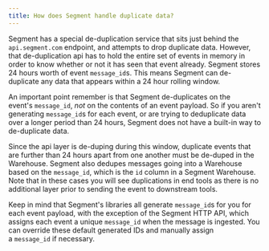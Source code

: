 ```yaml
---
title: How does Segment handle duplicate data?
---
```


Segment has a special de-duplication service that sits just behind the `api.segment.com` endpoint, and attempts to drop duplicate data. However, that de-duplication api has to hold the entire set of events in memory in order to know whether or not it has seen that event already. Segment stores 24 hours worth of event `message_id`s. This means Segment can de-duplicate any data that appears within a 24 hour rolling window.

An important point remember is that Segment de-duplicates on the event's `message_id`, _not_ on the contents of an event payload. So if you aren't generating `message_id`s for each event, or are trying to deduplicate data over a longer period than 24 hours, Segment does not have a built-in way to de-duplicate data.

Since the api layer is de-duping during this window, duplicate events that are further than 24 hours apart from one another must be de-duped in the Warehouse. Segment also dedupes messages going into a Warehouse based on the `message_id`, which is the `id` column in a Segment Warehouse. Note that in these cases you will see duplications in end tools as there is no additional layer prior to sending the event to downstream tools.

Keep in mind that Segment's libraries all generate `message_id`s for you for each event payload, with the exception of the Segment HTTP API, which assigns each event a unique `message_id` when the message is ingested. You can override these default generated IDs and manually assign a `message_id` if necessary.
